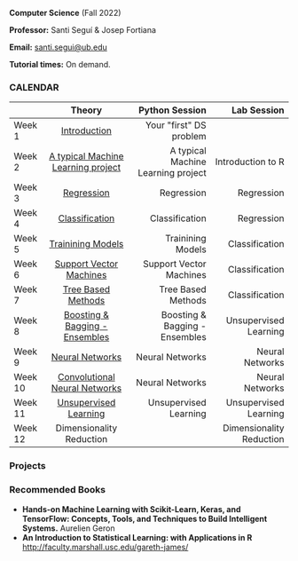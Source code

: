 **Computer Science** (Fall 2022)

**Professor:** Santi Seguí & Josep Fortiana

**Email:** santi.segui@ub.edu

**Tutorial times:** On demand.



### CALENDAR

|               | Theory                          | Python Session                  | Lab Session             |
| ------------- |:-------------:                  | -----:                          | -----:                |
|Week 1         | [Introduction](slides/ML1.pdf)  | Your "first" DS problem     |      | 
|Week 2         | [A typical Machine Learning project](slides/ML2.pdf)     |  A typical Machine Learning project          | Introduction to R             | 
|Week 3         | [Regression](slides/ML3.pdf)         | Regression         | Regression            | 
|Week 4         | [Classification](slides/ML4.pdf)                        | Classification          | Regression            | 
|Week 5         | [Trainining Models](slides/ML5.pdf)                     | Trainining Models          | Classification        | 
|Week 6         | [Support Vector Machines](slides/ML6.pdf)               | Support Vector Machines    | Classification        | 
|Week 7         | [Tree Based Methods](slides/ML7.pdf)                    | Tree Based Methods        | Classification        | 
|Week 8         | [Boosting & Bagging - Ensembles](slides/ML7.pdf)        | Boosting & Bagging - Ensembles | Unsupervised Learning | 
|Week 9         | [Neural Networks](slides/ML8.pdf)                       | Neural Networks             | Neural Networks       |
|Week 10        | [Convolutional Neural Networks](slides/ML9.pdf)         |Neural Networks                 | Neural Networks       | 
|Week 11        | [Unsupervised Learning](slides/ML10.pdf)                |   Unsupervised Learning      | Unsupervised Learning | 
|Week 12        | Dimensionality Reduction              |      | Dimensionality Reduction | 
 

### Projects


### Recommended Books 
+ **Hands-on Machine Learning with Scikit-Learn, Keras, and TensorFlow: Concepts, Tools, and Techniques to Build Intelligent Systems.** Aurelien Geron
+ **An Introduction to Statistical Learning: with Applications in R**  http://faculty.marshall.usc.edu/gareth-james/
